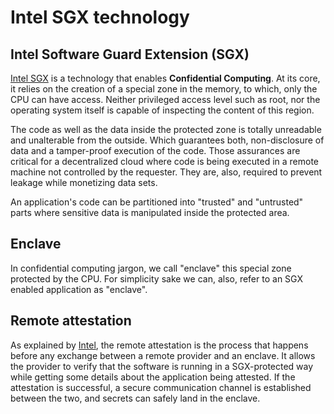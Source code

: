 # Intel SGX technology

## Intel Software Guard Extension \(SGX\)

[Intel SGX](https://software.intel.com/en-us/sgx) is a technology that enables **Confidential Computing**. At its core, it relies on the creation of a special zone in the memory, to which, only the CPU can have access. Neither privileged access level such as root, nor the operating system itself is capable of inspecting the content of this region.

The code as well as the data inside the protected zone is totally unreadable and unalterable from the outside. Which guarantees both, non-disclosure of data and a tamper-proof execution of the code.  Those assurances are critical for a decentralized cloud where code is being executed in a remote machine not controlled by the requester. They are, also, required to prevent leakage while monetizing data sets.

An application's code can be partitioned into "trusted" and "untrusted" parts where sensitive data is manipulated inside the protected area.

## Enclave

In confidential computing jargon, we call "enclave" this special zone protected by the CPU. For simplicity sake we can, also, refer to an SGX enabled application as "enclave".

## Remote attestation

As explained by [Intel](https://software.intel.com/en-us/sgx/attestation-services), the remote attestation is the process that happens before any exchange between a remote provider and an enclave. It allows the provider to verify that the software is running in a SGX-protected way while getting some details about the application being attested. If the attestation is successful, a secure communication channel is established between the two, and secrets can safely land in the enclave.

